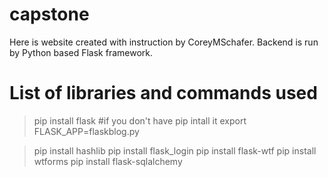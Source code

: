 # capstone
Here is website created with instruction by CoreyMSchafer. Backend is run by Python based Flask framework.

# List of libraries and commands used
>pip install flask   #if you don't have pip intall it
>export FLASK_APP=flaskblog.py

>pip install hashlib
>pip install flask_login
>pip install flask-wtf
>pip install wtforms
>pip install flask-sqlalchemy
